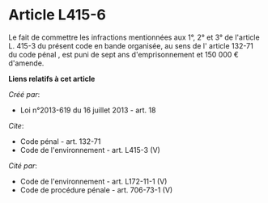 # Article L415-6

Le fait de commettre les infractions mentionnées aux 1°, 2° et 3° de l'article L. 415-3 du présent code en bande organisée,
au sens de l'
article 132-71 du code pénal
, est puni de sept ans d'emprisonnement et 150 000 € d'amende.

**Liens relatifs à cet article**

_Créé par_:

  - Loi n°2013-619 du 16 juillet 2013 - art. 18

_Cite_:

  - Code pénal - art. 132-71
  - Code de l'environnement - art. L415-3 (V)

_Cité par_:

  - Code de l'environnement - art. L172-11-1 (V)
  - Code de procédure pénale - art. 706-73-1 (V)
